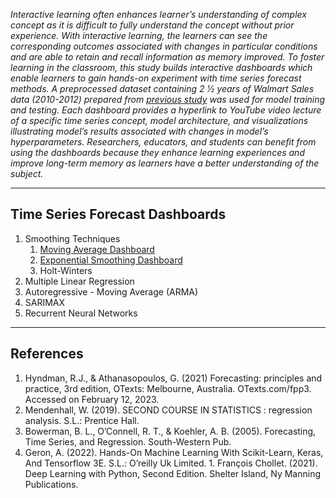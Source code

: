 _Interactive learning often enhances learner’s understanding of complex concept as it is difficult to fully understand the concept without prior experience. With interactive learning, the learners can see the corresponding outcomes associated with changes in particular conditions and are able to retain and recall information as memory improved. To foster learning in the classroom, this study builds interactive dashboards which enable learners to gain hands-on experiment with time series forecast methods. A preprocessed dataset containing 2 1⁄2 years of Walmart Sales data (2010-2012) prepared from [previous study](https://github.com/nphan20181/walmart_sales) was used for model training and testing. Each dashboard provides a hyperlink to YouTube video lecture of a specific time series concept, model architecture, and visualizations illustrating model’s results associated with changes in model’s hyperparameters. Researchers, educators, and students can benefit from using the dashboards because they enhance learning experiences and improve long-term memory as learners have a better understanding of the subject._

<hr />

## Time Series Forecast Dashboards

1. Smoothing Techniques
   1. [Moving Average Dashboard](https://ma-forecast.herokuapp.com/)
   1. [Exponential Smoothing Dashboard](https://es-forecast.herokuapp.com/)
   1. Holt-Winters
1. Multiple Linear Regression
1. Autoregressive - Moving Average (ARMA)
1. SARIMAX
1. Recurrent Neural Networks

<hr />

## References

1. Hyndman, R.J., & Athanasopoulos, G. (2021) Forecasting: principles and practice, 3rd edition, OTexts: Melbourne, Australia. OTexts.com/fpp3. Accessed on February 12, 2023.
1. Mendenhall, W. (2019). SECOND COURSE IN STATISTICS : regression analysis. S.L.: Prentice Hall.
1. Bowerman, B. L., O’Connell, R. T., & Koehler, A. B. (2005). Forecasting, Time Series, and Regression. South-Western Pub.
1. Geron, A. (2022). Hands-On Machine Learning With Scikit-Learn, Keras, And Tensorflow 3E. S.L.: O’reilly Uk Limited.
‌1. François Chollet. (2021). Deep Learning with Python, Second Edition. Shelter Island, Ny Manning Publications.

‌
